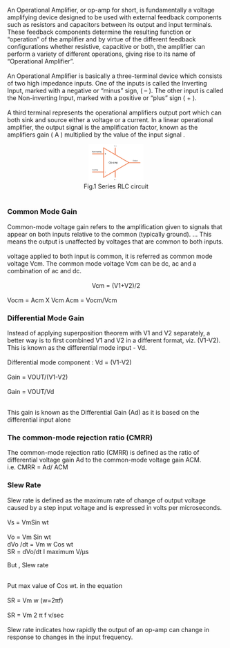 An Operational Amplifier, or op-amp for short, is fundamentally a voltage amplifying device designed to be used with external feedback components such as resistors and capacitors between its output and input terminals. These feedback components determine the resulting function or “operation” of the amplifier and by virtue of the different feedback configurations whether resistive, capacitive or both, the amplifier can perform a variety of different operations, giving rise to its name of “Operational Amplifier”.
<br><br>
An Operational Amplifier is basically a three-terminal device which consists of two high impedance inputs. One of the inputs is called the Inverting Input, marked with a negative or “minus” sign, ( – ). The other input is called the Non-inverting Input, marked with a positive or “plus” sign ( + ).<br><br>
A third terminal represents the operational amplifiers output port which can both sink and source either a voltage or a current. In a linear operational amplifier, the output signal is the amplification factor, known as the amplifiers gain ( A ) multiplied by the value of the input signal .<br>

<center><img src="images/op-amp-in-schematics.png"width="25%" alt="Series RLC circuit" title="Inductive reactance agianst Frequency"> </center>
 <center>Fig.1 Series RLC circuit</center><br/>

<h3>Common Mode Gain</h3>
Common-mode voltage gain refers to the amplification given to signals that appear on both inputs relative to the common (typically ground). … This means the output is unaffected by voltages that are common to both inputs. <br><br>
voltage applied to both input is common, it is referred as common mode voltage Vcm. The common mode voltage Vcm can be dc, ac and a combination of ac and dc.<br><br>

<center> Vcm = (V1+V2)/2 </center><br>
Vocm = Acm X Vcm
Acm = Vocm/Vcm

<h3>Differential Mode Gain</h3>
Instead of applying superposition theorem with V1 and V2 separately, a better way is to first combined V1 and V2 in a different format, viz. (V1-V2). This is known as the differential mode input - Vd. <br><br>
Differential mode component : Vd = (V1-V2)<br><br>
Gain = VOUT/(V1-V2)<br><br>
Gain = VOUT/Vd  <br><br>

This gain is known as the Differential Gain (Ad) as it is based on the differential input alone

<h3>The common-mode rejection ratio (CMRR)</h3>
The common-mode rejection ratio (CMRR) is defined as the ratio of differential voltage gain Ad to the common-mode voltage gain ACM.<br>
i.e. CMRR = Ad/ ACM

<h3>Slew Rate</h3>
Slew rate is defined as the maximum rate of change of output voltage caused by a step input voltage and is expressed in volts per microseconds. <br>
<br>
Vs = VmSin wt<br><br>
Vo = Vm Sin wt<br>
dVo /dt = Vm w Cos wt<br>
SR  =  dVo/dt I maximum    V/µs<br>

But , Slew rate<br><br>

Put max value of Cos wt. in the equation <br><br>
SR = Vm w                (w=2πf)<br><br>
SR = Vm 2 π f v/sec<br><br>
Slew rate indicates how rapidly the output of an op-amp can change in response to changes in the input frequency.